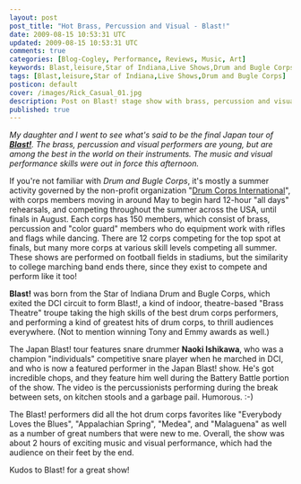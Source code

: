 ```yaml
---           
layout: post
post_title: "Hot Brass, Percussion and Visual - Blast!"
date: 2009-08-15 10:53:31 UTC
updated: 2009-08-15 10:53:31 UTC
comments: true
categories: [Blog-Cogley, Performance, Reviews, Music, Art]
keywords: Blast,leisure,Star of Indiana,Live Shows,Drum and Bugle Corps
tags: [Blast,leisure,Star of Indiana,Live Shows,Drum and Bugle Corps]
posticon: default
cover: /images/Rick_Casual_01.jpg
description: Post on Blast! stage show with brass, percussion and visual performance, by Rick Cogley. 
published: true
---
```


_My daughter and I went to see what's said to be the final Japan tour of [**Blast!**](http://www.blasttheshow.com/). The brass, percussion and visual performers are young, but are among the best in the world on their instruments. The music and visual performance skills were out in force this afternoon._

<!--more--> 


If you're not familiar with _Drum and Bugle Corps_, it's mostly a summer activity governed by the non-profit organization "[Drum Corps International](http://www.dci.org)", with corps members moving in around May to begin hard 12-hour "all days" rehearsals, and competing throughout the summer across the USA, until finals in August. Each corps has 150 members, which consist of brass, percussion and "color guard" members who do equipment work with rifles and flags while dancing. There are 12 corps competing for the top spot at finals, but many more corps at various skill levels competing all summer. These shows are performed on football fields in stadiums, but the similarity to college marching band ends there, since they exist to compete and perform like it too!


**Blast!** was born from the Star of Indiana Drum and Bugle Corps, which exited the DCI circuit to form Blast!, a kind of indoor, theatre-based "Brass Theatre" troupe taking the high skills of the best drum corps performers, and performing a kind of greatest hits of drum corps, to thrill audiences everywhere. (Not to mention winning Tony and Emmy awards as well.)


The Japan Blast! tour features snare drummer **Naoki Ishikawa**, who was a champion "individuals" competitive snare player when he marched in DCI, and who is now a featured performer in the Japan Blast! show. He's got incredible chops, and they feature him well during the Battery Battle portion of the show. The video is the percussionists performing during the break between sets, on kitchen stools and a garbage pail. Humorous. :-)


The Blast! performers did all the hot drum corps favorites like "Everybody Loves the Blues", "Appalachian Spring", "Medea", and "Malaguena" as well as a number of great numbers that were new to me. Overall, the show was about 2 hours of exciting music and visual performance, which had the audience on their feet by the end. 


Kudos to Blast! for a great show! 



